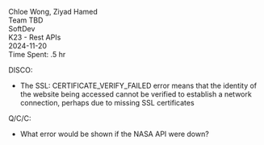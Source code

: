 Chloe Wong, Ziyad Hamed  
Team TBD  
SoftDev  
K23 - Rest APIs  
2024-11-20  
Time Spent: .5 hr  

DISCO:  
- The SSL: CERTIFICATE_VERIFY_FAILED error means that the identity of the website being accessed cannot be verified to establish a network connection, perhaps due to missing SSL certificates

Q/C/C:  
- What error would be shown if the NASA API were down?

